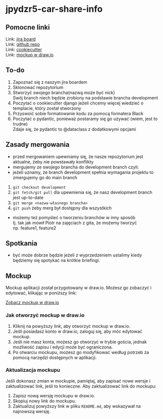# jpydzr5-car-share-info

## Pomocne linki
Link: [jira board](https://jira.is-academy.pl/secure/RapidBoard.jspa?projectKey=JPYDZR5CSI&useStoredSettings=true&rapidView=735)\
Link: [github repo](https://github.com/infoshareacademy/jpydzr5-car-share-info)\
Link: [cookiecutter](https://github.com/cookiecutter/cookiecutter-django)\
Link: [mockup w draw.io](https://drive.google.com/file/d/10rDNeEZyQgdcHb7olGP9QSdKDun1KvkD/view?usp=sharing)


## To-do
1. Zapoznać się z naszym jira boardem
2. Sklonować repozytorium
3. Stworzyć swojego brancha(nazwą może być nick)\
Swój branch niech będzie zrobiony na podstawie brancha development
4. Poczytać o cookiecutter django jeżeli chcemy więcej wiedzieć o templacie, który został stworzony
5. Przyswoić sobie formatowanie kodu za pomocą formatera Black
6. Poczytać o pydantic, ponieważ postaramy się go używać (wiem, jest to trudne)\
Zdaje się, że pydantic to @dataclass z dodatkowymi opcjami

## Zasady mergowania
- przed mergowaniem upewniamy się, że nasze repozytorium jest aktualne, żeby nie powstawały konflikty
- mergujemy ze swojego brancha do development branch czyli:
- jeżeli uznamy, że branch development spełnia wymagania projektu to zmergujemy go do main branch
1. `git checkout development`
2. `git fetch/git pull` dla upewnienia się, że nasz development branch jest up-to-date
3. `git merge <nazwa-własnego brancha>`
4. `git push` żeby merg był dostępny dla wszystkich
- możemy też pomyśleć o tworzeniu branchów w inny sposób\
tj. tak jak mówił Piotr na zajęciach z gita, że możemy tworzyć\
np. feature1, feature2

## Spotkania
- być może dobrze będzie jeżeli z wyprzedzeniem ustalimy kiedy będziemy się spotykać na krótkie briefingi.
## Mockup

Mockup aplikacji został przygotowany w draw.io. Możesz go zobaczyć i edytować, klikając w poniższy link:

[Zobacz mockup w draw.io](https://drive.google.com/file/d/10rDNeEZyQgdcHb7olGP9QSdKDun1KvkD/view?usp=sharing)

### Jak otworzyć mockup w draw.io

1. Kliknij na powyższy link, aby otworzyć mockup w draw.io.
2. Jeśli posiadasz konto w draw.io, zaloguj się, aby móc edytować mockup.
3. Jeśli nie masz konta, możesz go otworzyć w trybie gościa, jednak możliwość zapisu i edycji może być ograniczona.
4. Po otwarciu mockupu, możesz go modyfikować według potrzeb za pomocą narzędzi dostępnych w aplikacji.

### Aktualizacja mockupu

Jeśli dokonasz zmian w mockupie, pamiętaj, aby zapisać nowe wersje i zaktualizować link, jeśli to konieczne. Aby zaktualizować link do mockupu:

1. Zapisz nową wersję mockupu w draw.io.
2. Skopiuj nowy link do mockupu.
3. Zaktualizuj powyższy link w pliku `README.md`, aby wskazywał na najnowszą wersję.
